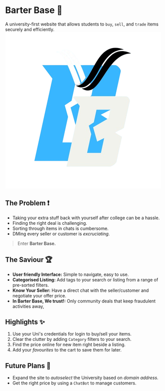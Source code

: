 # Barter Base 💱
A university-first website that allows students to `buy`, `sell`, and `trade` items securely and efficiently.  
![Barter Base Logo](assets/logo_hackinno3.png)

## The Problem ❗
* Taking your extra stuff back with yourself after college can be a hassle. 
* Finding the right deal is challenging.
* Sorting through items in chats is cumbersome.
* DMing every seller or customer is *excruciating*.

> Enter **Barter Base.**

## The Saviour 🏆
* **User friendly Interface:** Simple to navigate, easy to use.
* **Categorised Listing:** Add tags to your search or listing from a range of pre-sorted filters.
* **Know Your Seller:** Have a direct chat with the seller/customer and negotiate your offer price.
* **In Barter Base, We trust!:** Only community deals that keep fraudulent activities away,

## Highlights ✨
1. Use your Uni's credentials for login to buy/sell your items.
2. Clear the clutter by adding `Category` filters to your search.
3. Find the price online for new item right beside a listing.
4. Add your *favourites* to the cart to save them for later.

## Future Plans 🚀
* Expand the site to *autoselect* the University based on *domain address*.
* Get the right price by using a `ChatBot` to manage customers.